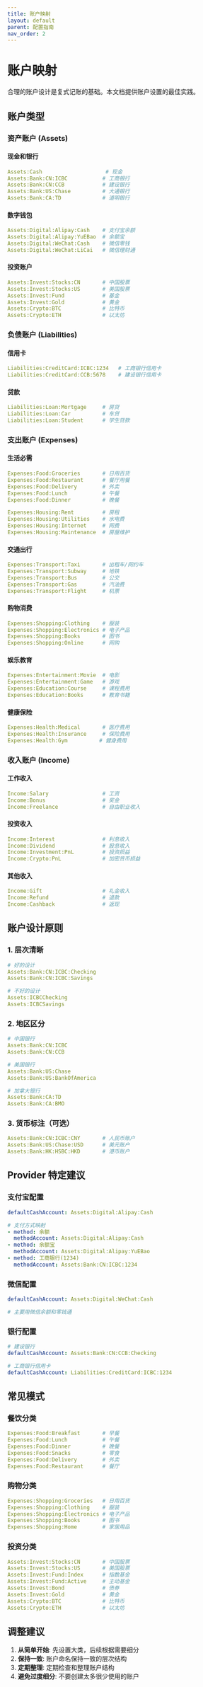 ```yaml
---
title: 账户映射  
layout: default
parent: 配置指南
nav_order: 2
---
```


# 账户映射

合理的账户设计是复式记账的基础。本文档提供账户设置的最佳实践。

## 账户类型

### 资产账户 (Assets)

#### 现金和银行
```yaml
Assets:Cash                    # 现金
Assets:Bank:CN:ICBC           # 工商银行
Assets:Bank:CN:CCB            # 建设银行
Assets:Bank:US:Chase          # 大通银行
Assets:Bank:CA:TD             # 道明银行
```

#### 数字钱包
```yaml
Assets:Digital:Alipay:Cash    # 支付宝余额
Assets:Digital:Alipay:YuEBao  # 余额宝
Assets:Digital:WeChat:Cash    # 微信零钱
Assets:Digital:WeChat:LiCai   # 微信理财通
```

#### 投资账户
```yaml
Assets:Invest:Stocks:CN       # 中国股票
Assets:Invest:Stocks:US       # 美国股票
Assets:Invest:Fund            # 基金
Assets:Invest:Gold            # 黄金
Assets:Crypto:BTC             # 比特币
Assets:Crypto:ETH             # 以太坊
```

### 负债账户 (Liabilities)

#### 信用卡
```yaml
Liabilities:CreditCard:ICBC:1234   # 工商银行信用卡
Liabilities:CreditCard:CCB:5678    # 建设银行信用卡
```

#### 贷款
```yaml
Liabilities:Loan:Mortgage     # 房贷
Liabilities:Loan:Car          # 车贷
Liabilities:Loan:Student      # 学生贷款
```

### 支出账户 (Expenses)

#### 生活必需
```yaml
Expenses:Food:Groceries       # 日用百货
Expenses:Food:Restaurant      # 餐厅用餐
Expenses:Food:Delivery        # 外卖
Expenses:Food:Lunch           # 午餐
Expenses:Food:Dinner          # 晚餐

Expenses:Housing:Rent         # 房租
Expenses:Housing:Utilities    # 水电费
Expenses:Housing:Internet     # 网费
Expenses:Housing:Maintenance  # 房屋维护
```

#### 交通出行
```yaml
Expenses:Transport:Taxi       # 出租车/网约车
Expenses:Transport:Subway     # 地铁
Expenses:Transport:Bus        # 公交
Expenses:Transport:Gas        # 汽油费
Expenses:Transport:Flight     # 机票
```

#### 购物消费
```yaml
Expenses:Shopping:Clothing    # 服装
Expenses:Shopping:Electronics # 电子产品
Expenses:Shopping:Books       # 图书
Expenses:Shopping:Online      # 网购
```

#### 娱乐教育
```yaml
Expenses:Entertainment:Movie  # 电影
Expenses:Entertainment:Game   # 游戏
Expenses:Education:Course     # 课程费用
Expenses:Education:Books      # 教育书籍
```

#### 健康保险
```yaml
Expenses:Health:Medical       # 医疗费用
Expenses:Health:Insurance     # 保险费用
Expenses:Health:Gym          # 健身费用
```

### 收入账户 (Income)

#### 工作收入
```yaml
Income:Salary                 # 工资
Income:Bonus                  # 奖金
Income:Freelance              # 自由职业收入
```

#### 投资收入
```yaml
Income:Interest               # 利息收入
Income:Dividend               # 股息收入
Income:Investment:PnL         # 投资损益
Income:Crypto:PnL             # 加密货币损益
```

#### 其他收入
```yaml
Income:Gift                   # 礼金收入
Income:Refund                 # 退款
Income:Cashback               # 返现
```

## 账户设计原则

### 1. 层次清晰
```yaml
# 好的设计
Assets:Bank:CN:ICBC:Checking
Assets:Bank:CN:ICBC:Savings

# 不好的设计
Assets:ICBCChecking
Assets:ICBCSavings
```

### 2. 地区区分
```yaml
# 中国银行
Assets:Bank:CN:ICBC
Assets:Bank:CN:CCB

# 美国银行
Assets:Bank:US:Chase
Assets:Bank:US:BankOfAmerica

# 加拿大银行
Assets:Bank:CA:TD
Assets:Bank:CA:BMO
```

### 3. 货币标注（可选）
```yaml
Assets:Bank:CN:ICBC:CNY       # 人民币账户
Assets:Bank:US:Chase:USD      # 美元账户
Assets:Bank:HK:HSBC:HKD       # 港币账户
```

## Provider 特定建议

### 支付宝配置
```yaml
defaultCashAccount: Assets:Digital:Alipay:Cash

# 支付方式映射
- method: 余额
  methodAccount: Assets:Digital:Alipay:Cash
- method: 余额宝
  methodAccount: Assets:Digital:Alipay:YuEBao
- method: 工商银行(1234)
  methodAccount: Assets:Bank:CN:ICBC:1234
```

### 微信配置
```yaml
defaultCashAccount: Assets:Digital:WeChat:Cash

# 主要用微信余额和零钱通
```

### 银行配置
```yaml
# 建设银行
defaultCashAccount: Assets:Bank:CN:CCB:Checking

# 工商银行信用卡
defaultCashAccount: Liabilities:CreditCard:ICBC:1234
```

## 常见模式

### 餐饮分类
```yaml
Expenses:Food:Breakfast       # 早餐
Expenses:Food:Lunch           # 午餐  
Expenses:Food:Dinner          # 晚餐
Expenses:Food:Snacks          # 零食
Expenses:Food:Delivery        # 外卖
Expenses:Food:Restaurant      # 餐厅
```

### 购物分类
```yaml
Expenses:Shopping:Groceries   # 日用百货
Expenses:Shopping:Clothing    # 服装
Expenses:Shopping:Electronics # 电子产品
Expenses:Shopping:Books       # 图书
Expenses:Shopping:Home        # 家居用品
```

### 投资分类
```yaml
Assets:Invest:Stocks:CN       # 中国股票
Assets:Invest:Stocks:US       # 美国股票
Assets:Invest:Fund:Index      # 指数基金
Assets:Invest:Fund:Active     # 主动基金
Assets:Invest:Bond            # 债券
Assets:Invest:Gold            # 黄金
Assets:Crypto:BTC             # 比特币
Assets:Crypto:ETH             # 以太坊
```

## 调整建议

1. **从简单开始**: 先设置大类，后续根据需要细分
2. **保持一致**: 账户命名保持一致的层次结构
3. **定期整理**: 定期检查和整理账户结构
4. **避免过度细分**: 不要创建太多很少使用的账户